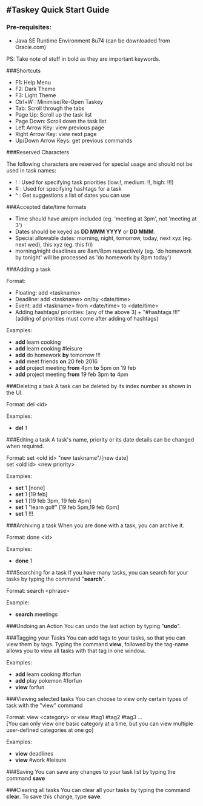 #Taskey Quick Start Guide
---
### Pre-requisites:
 - Java SE Runtime Environment 8u74 (can be downloaded from Oracle.com) 


PS: Take note of stuff in bold as they are important keywords. 

###Shortcuts
<ul>
  <li>F1: Help Menu
  <li>F2: Dark Theme
  <li>F3: Light Theme 
  <li>Ctrl+W : Minimise/Re-Open Taskey
  <li>Tab: Scroll through the tabs 
  <li>Page Up: Scroll up the task list
  <li>Page Down: Scroll down the task list
  <li>Left Arrow Key: view previous page
  <li>Right Arrow Key: view next page
  <li>Up/Down Arrow Keys: get previous commands
</ul> 

###Reserved Characters

The following characters are reserved for special usage and should not be used in task names:
<ul>
  <li>! : Used for specifying task priorities (low:!, medium: !!, high: !!!)
  <li># : Used for specifying hashtags for a task 
  <li>^ : Get suggestions a list of dates you can use
</ul>

###Accepted date/time formats
<ul>
  <li>Time should have am/pm included (eg. 'meeting at 3pm', not 'meeting at 3') 
  <li>Dates should be keyed as <b>DD MMM YYYY</b> or <b>DD MMM</b>. 
  <li>Special allowable dates: morning, night, tomorrow, today, next xyz (eg. next wed), this xyz (eg. this fri)  
  <li>morning/night deadlines are 8am/8pm respectively (eg. 'do homework by tonight' will be processed as 'do homework by 8pm today')
</ul>

###Adding a task

Format: 

- Floating: add \<taskname\> 
- Deadline: add \<taskname\> on/by \<date/time\> 
- Event: add \<taskname\> from \<date/time\> to \<date/time\>
- Adding hashtags/ priorities: [any of the above 3] + "#hashtags !!!" (adding of priorities must come after adding of hashtags)

Examples: 
<ul> 
  <li><b>add</b> learn cooking
  <li><b>add</b> learn cooking #leisure
  <li><b>add</b> do homework <b>by</b> tomorrow !!! 
  <li><b>add</b> meet friends <b>on</b> 20 feb 2016 
  <li><b>add</b> project meeting <b>from</b> 4pm <b>to</b> 5pm on 19 feb 
  <li><b>add</b> project meeting <b>from</b> 19 feb 3pm <b>to</b> 4pm
</ul> 

###Deleting a task
A task can be deleted by its index number as shown in the UI.

Format: del \<id\>

Examples: 
<ul> 
  <li><b>del</b> 1
</ul> 

###Editing a task
A task's name, priority or its date details can be changed when required.

Format: set \<old id\> "new taskname"/[new date] 
<br> set \<old id\> \<new priority\>

Examples:
<ul> 
  <li><b>set</b> 1 [none] 
  <li><b>set</b> 1 [19 feb] 
  <li><b>set</b> 1 [19 feb 3pm, 19 feb 4pm] 
  <li><b>set</b> 1 "learn golf" [19 feb 5pm,19 feb 6pm]
  <li><b>set</b> 1 !!!
</ul> 

###Archiving a task
When you are done with a task, you can archive it. 

Format: done \<id\>

Examples:
<ul> 
  <li><b>done</b> 1
</ul> 

###Searching for a task
If you have many tasks, you can search for your tasks by typing the command "<b>search</b>". 

Format: search \<phrase\>

Example:
<ul> 
  <li><b>search</b> meetings
</ul> 

###Undoing an Action
You can undo the last action by typing "<b>undo</b>". 

###Tagging your Tasks
You can add tags to your tasks, so that you can view them by tags.
Typing the command <b>view</b>, followed by the tag-name allows you to view all tasks with that tag in one window. 

Examples: 
<ul> 
  <li><b>add</b> learn cooking #forfun
  <li><b>add</b> play pokemon #forfun
  <li><b>view</b> forfun 
</ul> 

###Viewing selected tasks
You can choose to view only certain types of task with the "view" command

Format: view \<category\> or view #tag1 #tag2 #tag3 ... <br>
[You can only view one basic category at a time, but you can view multiple user-defined categories at one go]

Examples:
<ul> 
  <li><b>view</b> deadlines 
  <li><b>view</b> #work #leisure 
</ul> 

###Saving
You can save any changes to your task list by typing the command <b>save</b>

###Clearing all tasks
You can clear all your tasks by typing the command <b>clear</b>. To save this change, type <b>save</b>. 